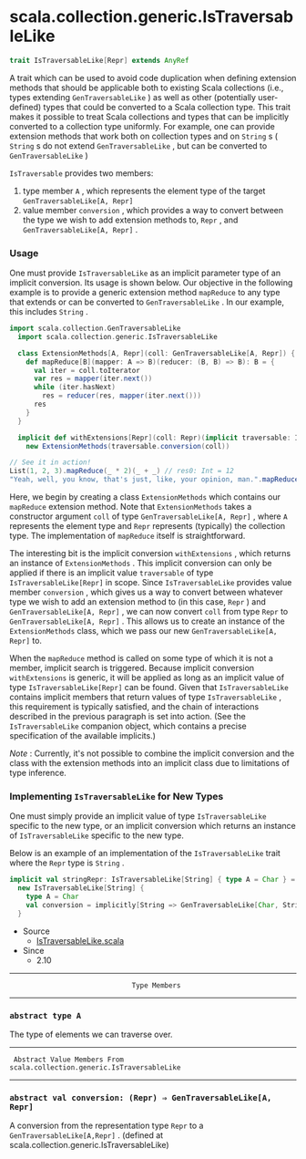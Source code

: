 
#                  scala.collection.generic.IsTraversableLike                  #

```scala
trait IsTraversableLike[Repr] extends AnyRef
```

A trait which can be used to avoid code duplication when defining extension
methods that should be applicable both to existing Scala collections (i.e.,
types extending `GenTraversableLike` ) as well as other (potentially
user-defined) types that could be converted to a Scala collection type. This
trait makes it possible to treat Scala collections and types that can be
implicitly converted to a collection type uniformly. For example, one can
provide extension methods that work both on collection types and on `String` s (
 `String` s do not extend `GenTraversableLike` , but can be converted to
 `GenTraversableLike` )

 `IsTraversable` provides two members:

1. type member `A` , which represents the element type of the target
    `GenTraversableLike[A, Repr]`
2. value member `conversion` , which provides a way to convert between the type
   we wish to add extension methods to, `Repr` , and
    `GenTraversableLike[A, Repr]` .

### Usage

One must provide `IsTraversableLike` as an implicit parameter type of an
implicit conversion. Its usage is shown below. Our objective in the following
example is to provide a generic extension method `mapReduce` to any type that
extends or can be converted to `GenTraversableLike` . In our example, this
includes `String` .

```scala
import scala.collection.GenTraversableLike
  import scala.collection.generic.IsTraversableLike

  class ExtensionMethods[A, Repr](coll: GenTraversableLike[A, Repr]) {
    def mapReduce[B](mapper: A => B)(reducer: (B, B) => B): B = {
      val iter = coll.toIterator
      var res = mapper(iter.next())
      while (iter.hasNext)
        res = reducer(res, mapper(iter.next()))
      res
    }
  }

  implicit def withExtensions[Repr](coll: Repr)(implicit traversable: IsTraversableLike[Repr]) =
    new ExtensionMethods(traversable.conversion(coll))

// See it in action!
List(1, 2, 3).mapReduce(_ * 2)(_ + _) // res0: Int = 12
"Yeah, well, you know, that's just, like, your opinion, man.".mapReduce(x => 1)(_ + _) // res1: Int = 59
```

Here, we begin by creating a class `ExtensionMethods` which contains our
 `mapReduce` extension method. Note that `ExtensionMethods` takes a constructor
argument `coll` of type `GenTraversableLike[A, Repr]` , where `A` represents the
element type and `Repr` represents (typically) the collection type. The
implementation of `mapReduce` itself is straightforward.

The interesting bit is the implicit conversion `withExtensions` , which returns
an instance of `ExtensionMethods` . This implicit conversion can only be applied
if there is an implicit value `traversable` of type `IsTraversableLike[Repr]` in
scope. Since `IsTraversableLike` provides value member `conversion` , which
gives us a way to convert between whatever type we wish to add an extension
method to (in this case, `Repr` ) and `GenTraversableLike[A, Repr]` , we can now
convert `coll` from type `Repr` to `GenTraversableLike[A, Repr]` . This allows
us to create an instance of the `ExtensionMethods` class, which we pass our new
 `GenTraversableLike[A, Repr]` to.

When the `mapReduce` method is called on some type of which it is not a member,
implicit search is triggered. Because implicit conversion `withExtensions` is
generic, it will be applied as long as an implicit value of type
 `IsTraversableLike[Repr]` can be found. Given that `IsTraversableLike` contains
implicit members that return values of type `IsTraversableLike` , this
requirement is typically satisfied, and the chain of interactions described in
the previous paragraph is set into action. (See the `IsTraversableLike`
companion object, which contains a precise specification of the available
implicits.)

 _Note_ : Currently, it's not possible to combine the implicit conversion and
the class with the extension methods into an implicit class due to limitations
of type inference.

### Implementing `IsTraversableLike` for New Types

One must simply provide an implicit value of type `IsTraversableLike` specific
to the new type, or an implicit conversion which returns an instance of
 `IsTraversableLike` specific to the new type.

Below is an example of an implementation of the `IsTraversableLike` trait where
the `Repr` type is `String` .

```scala
implicit val stringRepr: IsTraversableLike[String] { type A = Char } =
  new IsTraversableLike[String] {
    type A = Char
    val conversion = implicitly[String => GenTraversableLike[Char, String]]
  }
```

* Source
  * [IsTraversableLike.scala](https://github.com/scala/scala/tree/6d09a1ba5f/src/library/scala/collection/generic/IsTraversableLike.scala#L1)
* Since
  * 2.10


--------------------------------------------------------------------------------
                                  Type Members
--------------------------------------------------------------------------------


### `abstract type A`                                                        ###

The type of elements we can traverse over.


--------------------------------------------------------------------------------
     Abstract Value Members From scala.collection.generic.IsTraversableLike
--------------------------------------------------------------------------------


### `abstract val conversion: (Repr) ⇒ GenTraversableLike[A, Repr]`          ###

A conversion from the representation type `Repr` to a
 `GenTraversableLike[A,Repr]` .
(defined at scala.collection.generic.IsTraversableLike)
